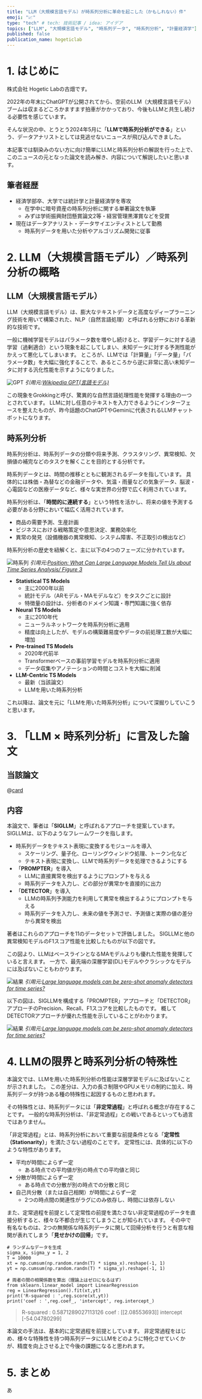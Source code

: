 ```yaml
---
title: "LLM（大規模言語モデル）が時系列分析に革命を起こした（かもしれない）件"
emoji: "📈"
type: "tech" # tech: 技術記事 / idea: アイデア
topics: ["LLM", "大規模言語モデル", "時系列データ", "時系列分析", "計量経済学"]
published: false
publication_name: hogeticlab
---
```

# 1. はじめに
株式会社 Hogetic Labの古畑です。

2022年の年末にChatGPTが公開されてから、空前のLLM（大規模言語モデル）ブームは収まるどころかますます拍車がかかっており、今後もLLMと共生し続ける必要性を感じています。

そんな状況の中、とうとう2024年5月に「**LLMで時系列分析ができる**」という、データアナリストとしては見逃せないニュースが飛び込んできました。

本記事では馴染みのない方に向け簡単にLLMと時系列分析の解説を行った上で、このニュースの元となった論文を読み解き、内容について解説したいと思います。

## 筆者経歴
- 経済学部卒、大学では統計学と計量経済学を専攻
    - 在学中に暗号資産の時系列分析に関する単著論文を執筆
    - みずほ学術振興財団懸賞論文2等・経営管理黒澤賞などを受賞
- 現在はデータアナリスト・データサイエンティストとして勤務
    - 時系列データを用いた分析やアルゴリズム開発に従事

# 2. LLM（大規模言語モデル）／時系列分析の概略
## LLM（大規模言語モデル）
LLM（大規模言語モデル）は、膨大なテキストデータと高度なディープラーニング技術を用いて構築された、NLP（自然言語処理）と呼ばれる分野における革新的な技術です。

一般に機械学習モデルはパラメータ数を増やし続けると、学習データに対する過学習（過剰適合）という現象を起こしてしまい、未知データに対する予測性能がかえって悪化してしまいます。
ところが、LLMでは「計算量」「データ量」「パラメータ数」を大幅に強化することで、あるところから逆に非常に高い未知データに対する汎化性能を示すようになりました。

![GPT](/images/articles/c32136c0a5e7a7_1.png)
*引用元:[Wikipedia GPT(言語モデル)](https://ja.wikipedia.org/wiki/GPT_(%E8%A8%80%E8%AA%9E%E3%83%A2%E3%83%87%E3%83%AB)#)*

この現象をGrokkingと呼び、驚異的な自然言語処理性能を発揮する理由の一つとされています。
LLMに対し任意のテキストを入力できるようにインターフェースを整えたものが、昨今話題のChatGPTやGeminiに代表されるLLMチャットボットになります。

## 時系列分析
時系列分析は、時系列データの分類や将来予測、クラスタリング、異常検知、欠損値の補完などのタスクを解くことを目的とする分析です。

時系列データとは、時間の推移とともに観測されるデータを指しています。
具体的には株価・為替などの金融データや、気温・雨量などの気象データ、脳波・心電図などの医療データなど、様々な実世界の分野で広く利用されています。

時系列分析は、「**時間的に連続する**」という特性を活かし、将来の値を予測する必要がある分野において幅広く活用されています。

- 商品の需要予測、生産計画
- ビジネスにおける戦略策定や意思決定、業務効率化
- 異常の発見（設備機器の異常検知、システム障害、不正取引の検出など）

時系列分析の歴史を紐解くと、主に以下の4つのフェーズに分かれています。

![時系列](/images/articles/c32136c0a5e7a7_2.png)
*引用元:[Position: What Can Large Language Models Tell Us about Time Series Analysis/ Figure 3](https://arxiv.org/abs/2402.02713)*

- **Statistical TS Models**
    - 主に2000年以前
    - 統計モデル（ARモデル・MAモデルなど）をタスクごとに設計
    - 特徴量の設計は、分析者のドメイン知識・専門知識に強く依存
- **Neural TS Models**
    - 主に2010年代
    - ニューラルネットワークを時系列分析に適用
    - 精度は向上したが、モデルの構築難易度やデータの前処理工数が大幅に増加
- **Pre-trained TS Models**
    - 2020年代前半
    - Transformerベースの事前学習モデルを時系列分析に適用
    - データ収集やアノテーションの時間とコストを大幅に削減
- **LLM-Centric TS Models**
    - 最新（当該論文）
    - LLMを用いた時系列分析

これ以降は、論文を元に「LLMを用いた時系列分析」について深掘りしていこうと思います。

# 3. 「LLM × 時系列分析」に言及した論文
## 当該論文
@[card](https://arxiv.org/abs/2405.14755)

## 内容
本論文で、筆者は「**SIGLLM**」と呼ばれるアプローチを提案しています。
SIGLLMは、以下のようなフレームワークを指します。

- 時系列データをテキスト表現に変換するモジュールを導入
    - スケーリング、量子化、ローリングウィンドウ処理、トークン化など
    - テキスト表現に変換し、LLMで時系列データを処理できるようにする
- 「**PROMPTER**」を導入
    - LLMに直接異常を検出するようにプロンプトを与える
    - 時系列データを入力し、どの部分が異常かを直接的に出力
- 「**DETECTOR**」を導入
    - LLMの時系列予測能力を利用して異常を検出するようにプロンプトを与える
    - 時系列データを入力し、未来の値を予測させ、予測値と実際の値の差分から異常を検出

著者はこれらのアプローチを11のデータセットで評価しました。
SIGLLMと他の異常検知モデルのF1スコア性能を比較したものが以下の図です。

この図より、LLMはベースラインとなるMAモデルよりも優れた性能を発揮していると言えます。
一方で、最先端の深層学習(DL)モデルやクラシックなモデルには及ばないこともわかります。

![結果](/images/articles/c32136c0a5e7a7_3.webp)
*引用元:[Large language models can be zero-shot anomaly detectors for time series?](https://arxiv.org/abs/2405.14755)*

以下の図は、SIGLLMを構成する「PROMPTER」アプローチと「DETECTOR」アプローチのPrecision、Recall、F1スコアを比較したものです。
概してDETECTORアプローチが優れた性能を示していることがわかります。

![結果](/images/articles/c32136c0a5e7a7_4.webp)
*引用元:[Large language models can be zero-shot anomaly detectors for time series?](https://arxiv.org/abs/2405.14755)*

# 4. LLMの限界と時系列分析の特殊性
本論文では、LLMを用いた時系列分析の性能は深層学習モデルに及ばないことが示されました。
この差分は、入力の長さ制限やGPUメモリの制約に加え、時系列データが持つある種の特殊性に起因するものと思われます。

その特殊性とは、時系列データには「**非定常過程**」と呼ばれる概念が存在することです。
一般的な時系列分析は、「非定常過程」との戦いであるといっても過言ではありません。

「非定常過程」とは、時系列分析において重要な前提条件となる「**定常性（Stationarity）**」を満たさない過程のことです。
定常性には、具体的に以下のような特性があります。

- 平均が時間によらず一定
    - ある時点での平均値が別の時点での平均値と同じ
- 分散が時間によらず一定
    - ある時点での分散が別の時点での分散と同じ
- 自己共分散（または自己相関）が時間によらず一定
    - 2つの時点間の関連性がラグにのみ依存し、時間には依存しない

また、定常過程を前提として定常性の前提を満たさない非定常過程のデータを直接分析すると、様々な不都合が生じてしまうことが知られています。
その中で有名なものは、2つの無関係な時系列データに関して回帰分析を行うと有意な相関が表れてしまう「**見せかけの回帰**」です。

```
# ランダムなデータを生成
sigma_x, sigma_y = 1, 2
T = 10000
xt = np.cumsum(np.random.randn(T) * sigma_x).reshape(-1, 1)
yt = np.cumsum(np.random.randn(T) * sigma_y).reshape(-1, 1)

# 両者の間の相関係数を算出（理論上はゼロになるはず）
from sklearn.linear_model import LinearRegression
reg = LinearRegression().fit(xt,yt)
print('R-squared : ',reg.score(xt,yt))
print('coef : ',reg.coef_, 'intercept', reg.intercept_)
```
> R-squared :  0.5871289027113126
> coef :  [[2.08553693]] intercept [-54.04780299]

本論文の手法は、基本的に定常過程を前提としています。
非定常過程をはじめ、様々な特殊性を持つ時系列データにLLMをどのように特化させていくかが、精度を向上させる上で今後の課題になると思われます。

# 5. まとめ
あ